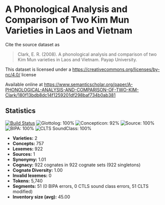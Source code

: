 # A Phonological Analysis and Comparison of Two Kim Mun Varieties in Laos and Vietnam

Cite the source dataset as

> Clark, E. R. (2008). A phonological analysis and comparison of two Kim Mun varieties in Laos and Vietnam. Payap University.

This dataset is licensed under a https://creativecommons.org/licenses/by-nc/4.0/ license

Available online at https://www.semanticscholar.org/paper/A-PHONOLOGICAL-ANALYSIS-AND-COMPARISON-OF-TWO-KIM-Clark/180f13bdb8dc14f1259201df298baf734b0ab381

## Statistics


[![Build Status](https://travis-ci.org/lexibank/clarkkimmun.svg?branch=master)](https://travis-ci.org/lexibank/clarkkimmun)
![Glottolog: 100%](https://img.shields.io/badge/Glottolog-100%25-brightgreen.svg "Glottolog: 100%")
![Concepticon: 92%](https://img.shields.io/badge/Concepticon-92%25-green.svg "Concepticon: 92%")
![Source: 100%](https://img.shields.io/badge/Source-100%25-brightgreen.svg "Source: 100%")
![BIPA: 100%](https://img.shields.io/badge/BIPA-100%25-brightgreen.svg "BIPA: 100%")
![CLTS SoundClass: 100%](https://img.shields.io/badge/CLTS%20SoundClass-100%25-brightgreen.svg "CLTS SoundClass: 100%")

- **Varieties:** 2
- **Concepts:** 757
- **Lexemes:** 922
- **Sources:** 1
- **Synonymy:** 1.01
- **Cognacy:** 922 cognates in 922 cognate sets (922 singletons)
- **Cognate Diversity:** 1.00
- **Invalid lexemes:** 0
- **Tokens:** 5,740
- **Segments:** 51 (0 BIPA errors, 0 CTLS sound class errors, 51 CLTS modified)
- **Inventory size (avg):** 45.00